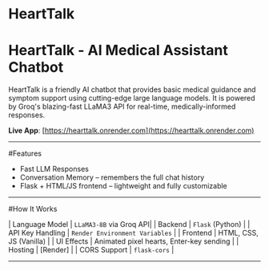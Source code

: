 # HeartTalk

# HeartTalk - AI Medical Assistant Chatbot

HeartTalk is a friendly AI chatbot that provides basic medical guidance and symptom support using cutting-edge large language models. It is powered by Groq's blazing-fast LLaMA3 API for real-time, medically-informed responses.

**Live App**: [https://hearttalk.onrender.com](https://hearttalk.onrender.com)

---

#Features

- Fast LLM Responses
- Conversation Memory – remembers the full chat history
- Flask + HTML/JS frontend – lightweight and fully customizable

---

#How It Works

| Language Model | `LLaMA3-8B` via Groq API|
| Backend | `Flask` (Python) |
| API Key Handling | `Render Environment Variables` |
| Frontend | HTML, CSS, JS (Vanilla) |
| UI Effects | Animated pixel hearts, Enter-key sending |
| Hosting | [Render] |
| CORS Support | `flask-cors` |

---
